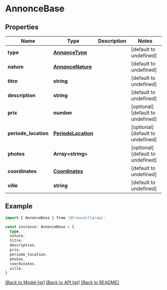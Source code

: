 # AnnonceBase

## Properties

| Name                 | Type                                      | Description | Notes                             |
| -------------------- | ----------------------------------------- | ----------- | --------------------------------- |
| **type**             | [**AnnonceType**](AnnonceType.md)         |             | [default to undefined]            |
| **nature**           | [**AnnonceNature**](AnnonceNature.md)     |             | [default to undefined]            |
| **titre**            | **string**                                |             | [default to undefined]            |
| **description**      | **string**                                |             | [default to undefined]            |
| **prix**             | **number**                                |             | [optional] [default to undefined] |
| **periode_location** | [**PeriodeLocation**](PeriodeLocation.md) |             | [optional] [default to undefined] |
| **photos**           | **Array&lt;string&gt;**                   |             | [optional] [default to undefined] |
| **coordinates**      | [**Coordinates**](Coordinates.md)         |             | [default to undefined]            |
| **ville**            | **string**                                |             | [default to undefined]            |

## Example

```typescript
import { AnnonceBase } from '@trouvaille/api'

const instance: AnnonceBase = {
  type,
  nature,
  titre,
  description,
  prix,
  periode_location,
  photos,
  coordinates,
  ville,
}
```

[[Back to Model list]](../README.md#documentation-for-models) [[Back to API list]](../README.md#documentation-for-api-endpoints) [[Back to README]](../README.md)

